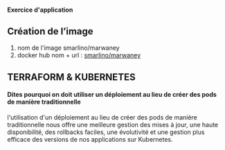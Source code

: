#### Exercice d'application

## Création de l’image

 1. nom de l'image smarlino/marwaney
 2. docker hub nom + url : [smarlino/marwaney](https://hub.docker.com/r/smarlino/marwaney)

## TERRAFORM  & KUBERNETES

#### Dites pourquoi on doit utiliser un déploiement au lieu de créer des pods de manière traditionnelle

l'utilisation d'un déploiement au lieu de créer des pods de manière traditionnelle nous offre une meilleure gestion des mises à jour, une haute disponibilité, des rollbacks faciles, une évolutivité et une gestion plus efficace des versions de nos applications sur Kubernetes.